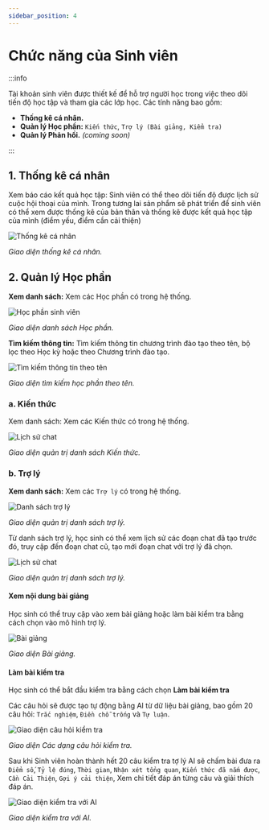 ```yaml
---
sidebar_position: 4
---
```

# Chức năng của Sinh viên

:::info

Tài khoản sinh viên được thiết kế để hỗ trợ người học trong việc theo dõi tiến độ học tập và tham gia các lớp học. Các tính năng bao gồm:
- **Thống kê cá nhân.**
- **Quản lý Học phần:** `Kiến thức`, `Trợ lý (Bài giảng, Kiểm tra)`
- **Quản lý Phản hồi.** *(coming soon)*


:::

## 1. Thống kê cá nhân
Xem báo cáo kết quả học tập: Sinh viên có thể theo dõi tiến độ được lịch sử cuộc hội thoại của mình. Trong tương lai sản phẩm sẽ phát triển để sinh viên có thể xem được thống kê của bản thân và thống kê được kết quả học tập của mình (điểm yếu, điểm cần cải thiện)

![Thống kê cá nhân](/img/png/thongke.png)

<p style={{ textAlign: 'center' }}>
  <em>Giao diện thống kê cá nhân.</em>
</p>

## 2. Quản lý Học phần
**Xem danh sách:** Xem các Học phần có trong hệ thống.

![Học phần sinh viên](/img/png/hocphan.png)

<p style={{ textAlign: 'center' }}>
  <em>Giao diện danh sách Học phần.</em>
</p>

**Tìm kiếm thông tin:** Tìm kiếm thông tin chương trình đào tạo theo tên, bộ lọc theo Học kỳ hoặc theo Chương trình đào tạo.

![Tìm kiếm thông tin theo tên](/img/png/timkiemhocphantheoten.png)

<p style={{ textAlign: 'center' }}>
  <em>Giao diện tìm kiếm học phần theo tên.</em>
</p>

### a. Kiến thức
Xem danh sách: Xem các Kiến thức có trong hệ thống.

![Lịch sử chat](/img/png/kienthuc.png)

<p style={{ textAlign: 'center' }}>
  <em>Giao diện quản trị danh sách Kiến thức.</em>
</p>

### b. Trợ lý
**Xem danh sách:** Xem các `Trợ lý` có trong hệ thống.

![Danh sách trợ lý](/img/png/dstroly.png)

<p style={{ textAlign: 'center' }}>
  <em>Giao diện quản trị danh sách trợ lý.</em>
</p>

Từ danh sách trợ lý, học sinh có thể xem lịch sử các đoạn chat đã tạo trước đó, truy cập đến đoạn chat cũ, tạo mới đoạn chat với trợ lý đã chọn.

![Lịch sử chat](/img/png/lichsuchat.png)

<p style={{ textAlign: 'center' }}>
  <em>Giao diện quản trị danh sách trợ lý.</em>
</p>

#### Xem nội dung bài giảng

Học sinh có thể truy cập vào xem bài giảng hoặc làm bài kiểm tra bằng cách chọn vào mô hình trợ lý.

![Bài giảng](/img/gif/baiGiang.gif)

<p style={{ textAlign: 'center' }}>
  <em>Giao diện Bài giảng.</em>
</p>

#### Làm bài kiểm tra

Học sinh có thể bắt đầu kiểm tra bằng cách chọn **Làm bài kiểm tra**

Các câu hỏi sẽ được tạo tự động bằng AI từ dữ liệu bài giảng, bao gồm 20 câu hỏi: `Trắc nghiệm`, `Điền chỗ trống` và `Tự luận`.

![Giao diện câu hỏi kiểm tra](/img/gif/questionTest.gif)

<p style={{ textAlign: 'center' }}>
  <em>Giao diện Các dạng câu hỏi kiểm tra.</em>
</p>

Sau khi Sinh viên hoàn thành hết 20 câu kiểm tra tợ lý AI sẽ chấm bài đưa ra `Điểm số`, `Tỷ lệ đúng`, `Thời gian`, `Nhận xét tổng quan`, `Kiến thức đã nắm được`, `Cần Cải Thiện`, `Gợi ý cải thiện`, Xem chi tiết đáp án từng câu và giải thích đáp án.

![Giao diện kiểm tra với AI](/img/gif/testWithAI.gif)

<p style={{ textAlign: 'center' }}>
  <em>Giao diện kiểm tra với AI.</em>
</p>



